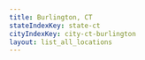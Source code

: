 ```yaml
---
title: Burlington, CT
stateIndexKey: state-ct
cityIndexKey: city-ct-burlington
layout: list_all_locations
---
```

